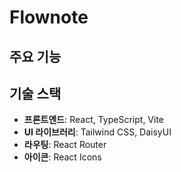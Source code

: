 # Flownote

## 주요 기능

## 기술 스택

- **프론트엔드**: React, TypeScript, Vite
- **UI 라이브러리**: Tailwind CSS, DaisyUI
- **라우팅**: React Router
- **아이콘**: React Icons
